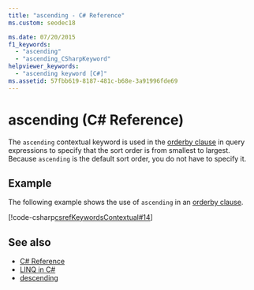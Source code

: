 ```yaml
---
title: "ascending - C# Reference"
ms.custom: seodec18

ms.date: 07/20/2015
f1_keywords: 
  - "ascending"
  - "ascending_CSharpKeyword"
helpviewer_keywords: 
  - "ascending keyword [C#]"
ms.assetid: 57fbb619-8187-481c-b68e-3a91996fde69
---
```

# ascending (C# Reference)
The `ascending` contextual keyword is used in the [orderby clause](./orderby-clause.md) in query expressions to specify that the sort order is from smallest to largest. Because `ascending` is the default sort order, you do not have to specify it.  
  
## Example  
 The following example shows the use of `ascending` in an [orderby clause](./orderby-clause.md).  
  
[!code-csharp[csrefKeywordsContextual#14](~/samples/snippets/csharp/VS_Snippets_VBCSharp/csrefKeywordsContextual/CS/csrefKeywordsContextual.cs#14)]
  
## See also

- [C# Reference](../index.md)
- [LINQ in C#](../../linq/index.md)
- [descending](./descending.md)
